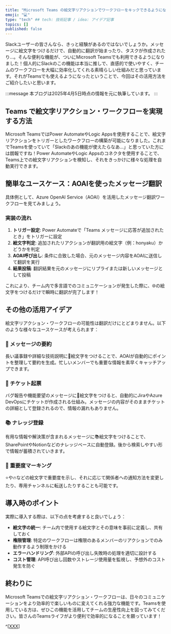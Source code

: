 ```yaml
---
title: "Microsoft Teams の絵文字リアクションでワークフローをキックできるようになったよ！"
emoji: "💻" 
type: "tech" ## tech: 技術記事 / idea: アイデア記事
topics: [] 
published: false
---
```


Slackユーザーの皆さんなら、きっと経験があるのではないでしょうか。メッセージに絵文字をつけるだけで、自動的に翻訳が始まったり、タスクが作成されたり...。そんな便利な機能が、ついにMicrosoft Teamsでも利用できるようになりました！個人的にSlackのこの機能は本当に推しで、直感的で使いやすく、チームのワークフローを大幅に効率化してくれる素晴らしい仕組みだと思っています。それがTeamsでも使えるようになったということで、今回はその活用方法をご紹介したいと思います。

:::message
本ブログは2025年4月5日時点の情報を元に執筆しています。
:::

## Teams で絵文字リアクション・ワークフローを実現する方法

Microsoft TeamsではPower AutomateやLogic Appsを使用することで、絵文字リアクションをトリガーとしたワークフローの構築が可能になりました。これまでTeamsを使っていて「Slackのあの機能が使えたらなあ...」と思っていた方には朗報ですね！Power AutomateやLogic Appsのコネクタを使用することで、Teams上での絵文字リアクションを検知し、それをきっかけに様々な処理を自動実行できます。

## 簡単なユースケース：AOAIを使ったメッセージ翻訳

具体例として、Azure OpenAI Service（AOAI）を活用したメッセージ翻訳ワークフローを見てみましょう。

### 実装の流れ



1. **トリガー設定**: Power Automateで「Teams メッセージに応答が追加されたとき」をトリガーに設定
2. **絵文字判定**: 追加されたリアクションが翻訳用の絵文字（例：honyaku）かどうかを判定
3. **AOAI呼び出し**: 条件に合致した場合、元のメッセージ内容をAOAIに送信して翻訳を実行
4. **結果投稿**: 翻訳結果を元のメッセージにリプライまたは新しいメッセージとして投稿

これにより、チーム内で多言語でのコミュニケーションが発生した際に、🌐の絵文字をつけるだけで瞬時に翻訳が完了します！

## その他の活用アイデア

絵文字リアクション・ワークフローの可能性は翻訳だけにとどまりません。以下のような様々なユースケースが考えられます：

### 📝 メッセージの要約
長い議事録や詳細な技術説明に📝絵文字をつけることで、AOAIが自動的にポイントを整理して要約を生成。忙しいメンバーでも重要な情報を素早くキャッチアップできます。

### 🎫 チケット起票
バグ報告や機能要望のメッセージに🎫絵文字をつけると、自動的にJiraやAzure DevOpsにチケットが作成される仕組み。メッセージの内容がそのままチケットの詳細として登録されるので、情報の漏れもありません。

### 📚 ナレッジ登録
有用な情報や解決策が含まれるメッセージに📚絵文字をつけることで、SharePointやNotionなどのナレッジベースに自動登録。後から検索しやすい形で情報が蓄積されていきます。

### 🔔 重要度マーキング
⭐や🔥などの絵文字で重要度を示し、それに応じて関係者への通知方法を変更したり、専用チャンネルに転送したりすることも可能です。

## 導入時のポイント

実際に導入する際は、以下の点を考慮すると良いでしょう：

- **絵文字の統一**: チーム内で使用する絵文字とその意味を事前に定義し、共有しておく
- **権限管理**: 特定のワークフローは権限のあるメンバーのリアクションでのみ動作するよう制限をかける
- **エラーハンドリング**: 外部APIの呼び出し失敗時の処理を適切に設計する
- **コスト管理**: API呼び出し回数やストレージ使用量を監視し、予想外のコスト発生を防ぐ

## 終わりに

Microsoft Teamsでの絵文字リアクション・ワークフローは、日々のコミュニケーションをより効率的で楽しいものに変えてくれる強力な機能です。Teamsを使用している方は、ぜひこの機能を活用してチームの生産性向上を図ってみてください。皆さんのTeamsライフがより便利で効率的になることを願っています！

^[[XXX](https://XXX)]
